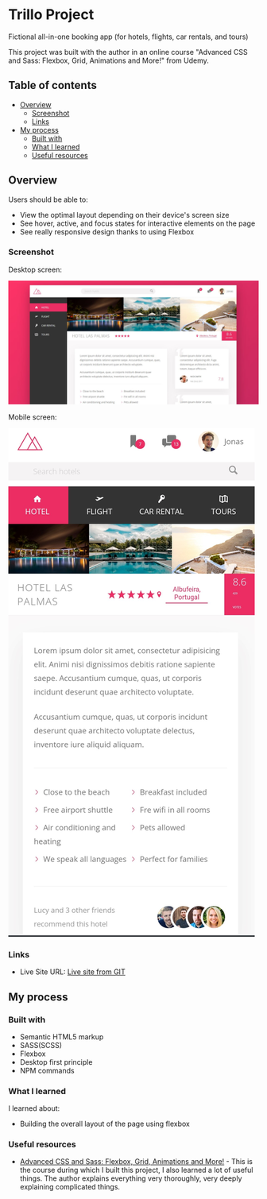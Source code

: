 # Trillo Project

Fictional all-in-one booking app (for hotels, flights, car rentals, and tours)

This project was built with the author in an online course "Advanced CSS and Sass: Flexbox, Grid, Animations and More!" from Udemy.

## Table of contents

- [Overview](#overview)
  - [Screenshot](#screenshot)
  - [Links](#links)
- [My process](#my-process)
  - [Built with](#built-with)
  - [What I learned](#what-i-learned)
  - [Useful resources](#useful-resources)

## Overview

Users should be able to:

- View the optimal layout depending on their device's screen size
- See hover, active, and focus states for interactive elements on the page
- See really responsive design thanks to using Flexbox

### Screenshot

Desktop screen:

![Screenshot Desktop View](./img/Screenshots/desktop-1.JPG)

Mobile screen:

![Screenshot Mobile View](./img/Screenshots/mobile-1.jpg)

### Links

- Live Site URL: [Live site from GIT](https://irina-dehtiarenko.github.io/Project-Trillo-with-scss-flex/)

## My process

### Built with

- Semantic HTML5 markup
- SASS(SCSS)
- Flexbox
- Desktop first principle
- NPM commands

### What I learned

I learned about:

- Building the overall layout of the page using flexbox

### Useful resources

- [Advanced CSS and Sass: Flexbox, Grid, Animations and More!](https://www.udemy.com/course/advanced-css-and-sass/) - This is the course during which I built this project, I also learned a lot of useful things. The author explains everything very thoroughly, very deeply explaining complicated things.
